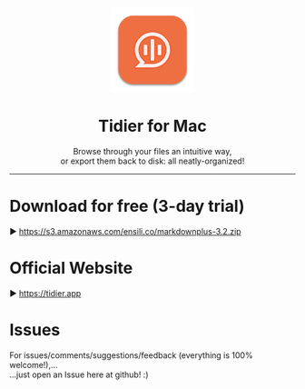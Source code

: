 <p align=center>
  <img height="150px" src="https://github.com/enSili-co/tidier/raw/main/images/logo.png"/>
</p>
<h1 align=center>Tidier for Mac</h1>
<p align=center>
  Browse through your files an intuitive way,<br>or export them back to disk: all neatly-organized!
</p>


---

# Download for free (3-day trial)

▶︎ https://s3.amazonaws.com/ensili.co/markdownplus-3.2.zip

# Official Website

▶︎ https://tidier.app

# Issues

For issues/comments/suggestions/feedback (everything is 100% welcome!),...    
...just open an Issue here at github! :)
